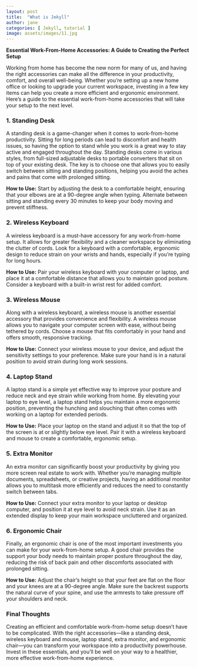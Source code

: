```yaml
---
layout: post
title:  "What is Jekyll"
author: jane
categories: [ Jekyll, tutorial ]
image: assets/images/11.jpg
---
```


**Essential Work-From-Home Accessories: A Guide to Creating the Perfect Setup**

Working from home has become the new norm for many of us, and having the right accessories can make all the difference in your productivity, comfort, and overall well-being. Whether you’re setting up a new home office or looking to upgrade your current workspace, investing in a few key items can help you create a more efficient and ergonomic environment. Here’s a guide to the essential work-from-home accessories that will take your setup to the next level.

### 1. Standing Desk

A standing desk is a game-changer when it comes to work-from-home productivity. Sitting for long periods can lead to discomfort and health issues, so having the option to stand while you work is a great way to stay active and engaged throughout the day. Standing desks come in various styles, from full-sized adjustable desks to portable converters that sit on top of your existing desk. The key is to choose one that allows you to easily switch between sitting and standing positions, helping you avoid the aches and pains that come with prolonged sitting.

**How to Use:**
Start by adjusting the desk to a comfortable height, ensuring that your elbows are at a 90-degree angle when typing. Alternate between sitting and standing every 30 minutes to keep your body moving and prevent stiffness.

### 2. Wireless Keyboard

A wireless keyboard is a must-have accessory for any work-from-home setup. It allows for greater flexibility and a cleaner workspace by eliminating the clutter of cords. Look for a keyboard with a comfortable, ergonomic design to reduce strain on your wrists and hands, especially if you’re typing for long hours.

**How to Use:**
Pair your wireless keyboard with your computer or laptop, and place it at a comfortable distance that allows you to maintain good posture. Consider a keyboard with a built-in wrist rest for added comfort.

### 3. Wireless Mouse

Along with a wireless keyboard, a wireless mouse is another essential accessory that provides convenience and flexibility. A wireless mouse allows you to navigate your computer screen with ease, without being tethered by cords. Choose a mouse that fits comfortably in your hand and offers smooth, responsive tracking.

**How to Use:**
Connect your wireless mouse to your device, and adjust the sensitivity settings to your preference. Make sure your hand is in a natural position to avoid strain during long work sessions.

### 4. Laptop Stand

A laptop stand is a simple yet effective way to improve your posture and reduce neck and eye strain while working from home. By elevating your laptop to eye level, a laptop stand helps you maintain a more ergonomic position, preventing the hunching and slouching that often comes with working on a laptop for extended periods.

**How to Use:**
Place your laptop on the stand and adjust it so that the top of the screen is at or slightly below eye level. Pair it with a wireless keyboard and mouse to create a comfortable, ergonomic setup.

### 5. Extra Monitor

An extra monitor can significantly boost your productivity by giving you more screen real estate to work with. Whether you’re managing multiple documents, spreadsheets, or creative projects, having an additional monitor allows you to multitask more efficiently and reduces the need to constantly switch between tabs.

**How to Use:**
Connect your extra monitor to your laptop or desktop computer, and position it at eye level to avoid neck strain. Use it as an extended display to keep your main workspace uncluttered and organized.

### 6. Ergonomic Chair

Finally, an ergonomic chair is one of the most important investments you can make for your work-from-home setup. A good chair provides the support your body needs to maintain proper posture throughout the day, reducing the risk of back pain and other discomforts associated with prolonged sitting.

**How to Use:**
Adjust the chair’s height so that your feet are flat on the floor and your knees are at a 90-degree angle. Make sure the backrest supports the natural curve of your spine, and use the armrests to take pressure off your shoulders and neck.

### Final Thoughts

Creating an efficient and comfortable work-from-home setup doesn’t have to be complicated. With the right accessories—like a standing desk, wireless keyboard and mouse, laptop stand, extra monitor, and ergonomic chair—you can transform your workspace into a productivity powerhouse. Invest in these essentials, and you’ll be well on your way to a healthier, more effective work-from-home experience.